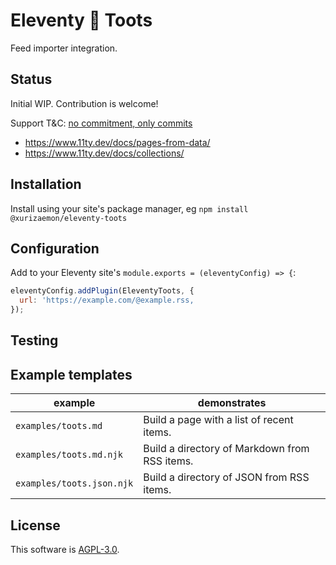 # Eleventy 🤝 Toots

Feed importer integration.

## Status

Initial WIP. Contribution is welcome!

Support T&C: [no commitment, only commits](https://unmaintained.tech/)

- https://www.11ty.dev/docs/pages-from-data/
- https://www.11ty.dev/docs/collections/

## Installation

Install using your site's package manager, eg `npm install @xurizaemon/eleventy-toots`

## Configuration

Add to your Eleventy site's `module.exports = (eleventyConfig) => {`:

```js
eleventyConfig.addPlugin(EleventyToots, {
  url: 'https://example.com/@example.rss,
});
```

## Testing

## Example templates

| example                   | demonstrates                                  |
|---------------------------|-----------------------------------------------|
| `examples/toots.md`       | Build a page with a list of recent items.     |
| `examples/toots.md.njk`   | Build a directory of Markdown from RSS items. |
| `examples/toots.json.njk` | Build a directory of JSON from RSS items.     |

## License

This software is [AGPL-3.0](LICENSE).
